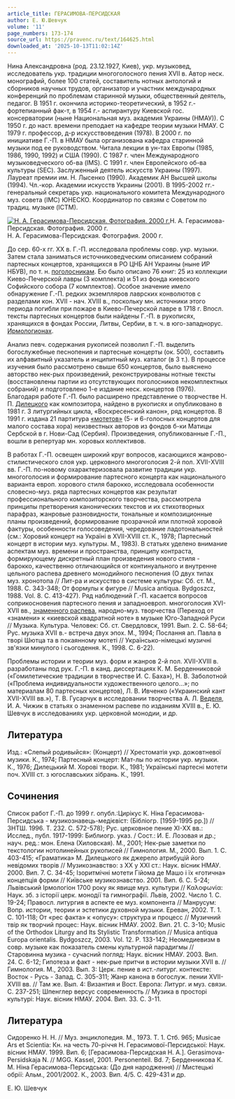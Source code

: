 ```yaml
---
article_title: ГЕРАСИМОВА-ПЕРСИДСКАЯ
author: Е. Ю.Шевчук
volume: '11'
page_numbers: 173-174
source_url: https://pravenc.ru/text/164625.html
downloaded_at: '2025-10-13T11:02:14Z'
---
```


Нина Александровна (род. 23.12.1927, Киев), укр. музыковед, исследователь укр. традиции многоголосного пения ХVII в. Автор неск. монографий, более 100 статей, составитель нотных антологий и сборников научных трудов, организатор и участник международных конференций по проблемам старинной музыки, общественный деятель, педагог. В 1951 г. окончила историко-теоретический, в 1952 г.- фортепианный фак-т, в 1954 г.- аспирантуру Киевской гос. консерватории (ныне Национальная муз. академия Украины (НМАУ)). С 1950 г. до наст. времени преподает на кафедре теории музыки НМАУ. С 1979 г. профессор, д-р искусствоведения (1978). В 2000 г. по инициативе Г.-П. в НМАУ была организована кафедра старинной музыки под ее руководством. Читала лекции в ун-тах Европы (1985, 1986, 1990, 1992) и США (1990). С 1987 г. член Международного музыковедческого об-ва (IMS). С 1991 г. член Европейского об-ва культуры (SEC). Заслуженный деятель искусств Украины (1997). Лауреат премии им. Н. Лысенко (1990). Академик АН Высшей школы (1994). Чл.-кор. Академии искусств Украины (2001). В 1995-2002 гг.- генеральный секретарь укр. национального комитета Международного муз. совета (IMC) ЮНЕСКО. Координатор по связям с Советом по традиц. музыке (IСТМ).

[![Н. А. Герасимова-Персидская. Фотография. 2000 г.](https://pravenc.ru/data/950/467/1234/i200.jpg "Кликните для увеличения картинки")](https://pravenc.ru/data/950/467/1234/i400.jpg)Н. А. Герасимова-Персидская. Фотография. 2000 г.  
Н. А. Герасимова-Персидская. Фотография. 2000 г.

До сер. 60-х гг. XX в. Г.-П. исследовала проблемы совр. укр. музыки. Затем стала заниматься источниковедческим описанием собраний партесных концертов, хранящихся в РО ЦНБ АН Украины (ныне ИР НБУВ), по т. н. [поголосникам](https://pravenc.ru/text/поголосникам.html). Ею было описано 76 книг: 25 из коллекции Киево-Печерской лавры (3 комплекта) и 51 из фонда киевского Софийского собора (7 комплектов). Особое значение имело обнаружение Г.-П. редких экземпляров лаврских конволютов с разделами кон. ХVII - нач. ХVIII в., поскольку мн. источники этого периода погибли при пожаре в Киево-Печерской лавре в 1718 г. Впосл. тексты партесных концертов были найдены Г.-П. в рукописях, хранящихся в фондах России, Литвы, Сербии, в т. ч. в юго-западнорус. [Ирмологионах](https://pravenc.ru/text/Ирмологионах.html).

Анализ певч. содержания рукописей позволил Г.-П. выделить богослужебные песнопения и партесные концерты (ок. 500), составить их алфавитный указатель и инципитный муз. каталог (в 3 т.). В процессе изучения было рассмотрено свыше 650 концертов, было выяснено авторство нек-рых произведений, реконструированы нотные тексты (восстановлены партии из отсутствующих поголосников некомплектных собраний) и подготовлено 1-е издание неск. концертов (1976). Благодаря работе Г.-П. было расширено представление о творчестве Н. П. [Дилецкого](https://pravenc.ru/text/Дилецкий.html) как композитора, найдено в рукописях и опубликовано в 1981 г. 3 литургийных цикла, «Воскресенский канон», ряд концертов. В 1991 г. издана 21 партитура [«мотетов»](<https://pravenc.ru/text/ мотетов .html>) (5- и 6-голосных концертов для малого состава хора) неизвестных авторов из фондов б-ки Матицы Сербской в г. Нови-Сад (Сербия). Произведения, опубликованные Г.-П., вошли в репертуар мн. хоровых коллективов.

В работах Г.-П. освещен широкий круг вопросов, касающихся жанрово-стилистического слоя укр. церковного многоголосия 2-й пол. ХVII-ХVIII вв. Г.-П. по-новому охарактеризовала развитие традиции укр. многоголосия и формирование партесного концерта как национального варианта европ. хорового стиля барокко, исследовала особенности словесно-муз. ряда партесных концертов как результат профессионального композиторского творчества, рассмотрела принципы претворения канонических текстов и их стихотворных парафраз, жанровые разновидности, тональные и композиционные планы произведений, формирование прозрачной или плотной хоровой фактуры, особенности голосоведения, чередование ладотональностей (см.: Хоровий концерт на Украïнi в XVII-XVIII ст. К., 1978; Партесный концерт в истории муз. культуры. М., 1983). В статьях уделено внимание аспектам муз. времени и пространства, принципу контраста, формирующему дискретный план произведения нового стиля - барокко, качественно отличающийся от континуального и внутренне цельного распева древнего монодийного песнопения (О двух типах муз. хронотопа // Лит-ра и искусство в системе культуры: Сб. ст. М., 1988. С. 343-348; От формулы к фигуре // Musica antiqua. Bydgoszcz, 1988. Vol. 8. С. 413-427). Ряд наблюдений Г.-П. касается вопросов соприкосновения партесного пения и западноевроп. многоголосия ХVI-ХVII вв., [знаменного распева](<https://pravenc.ru/text/знаменного распева.html>), народно-муз. творчества (Переход от «знамени» к «киевской квадратной ноте» в музыке Юго-Западной Руси // Музыка. Культура. Человек: Сб. ст. Свердловск, 1991. Вып. 2. С. 58-64; Рус. музыка XVII в.- встреча двух эпох. М., 1994; Послання ап. Павла в творi Шютца та в покаянному мотетi // Украïнсько-нiмецькi музичнi зв'язки минулого i сьогодення. К., 1998. С. 6-22).

Проблемы истории и теории муз. форм и жанров 2-й пол. XVII-XVIII в. разработаны под рук. Г.-П. в канд. диссертациях К. М. Берденниковой («Гомилетические традиции в творчестве И. С. Баха»), Н. В. Заболотной («Проблема индивидуальности художественного целого…»; по материалам 80 партесных концертов), Л. В. Ивченко («Украинский кант ХVII-ХVIII вв.»), Т. В. Гусарчук в исследовании творчества А. Л. [Веделя](https://pravenc.ru/text/Ведель.html), И. А. Чижик в статьях о знаменном распеве по изданиям ХVIII в., Е. Ю. Шевчук в исследованиях укр. церковной монодии, и др.

## Литература

Изд.: «Слепый родивыйся»: (Концерт) // Хрестоматiя укр. дожовтневоï музики. К., 1974; Партесный концерт: Мат-лы по истории укр. музыки. К., 1976; Дилецький М. Хоровi твори. К., 1981; Украïнськi партеснi мотети поч. XVIII ст. з югославських зiбрань. К., 1991.

## Сочинения

Список работ Г.-П. до 1999 г. опубл.:Цирiкус К. Нiна Герасимова-Персидська - музикознавець-медiєвiст: (Бiблiогр. [1959-1995 рр.]) // ЗНТШ. 1996. Т. 232. С. 572-578); Рус. церковное пение XI-XX вв.: Исслед., публ. 1917-1999: Библиогр. указ. / Сост.: И. Е. Лозовая и др.; науч. ред.: мон. Елена (Хиловская). М., 2001; Нек-рые заметки по текстологии нотолинейных рукописей // Гимнология. М., 2000. Вып. 1. С. 403-415; «Граматика» М. Дилецького як джерело атрибуцiй його невiдомих творiв // Музикознавство: з XX у XXI ст.: Наук. вiсник НМАУ. 2000. Вип. 7. С. 34-45; Iзоритмiчнi мотети Гiйома де Машо i ïх «готична» концепцiя форми // Киïвське музикознавство. 2001. Вип. 6. С. 5-24; Львiвський Iрмологiон 1700 року як явище муз. культури // Καλοφωνία: Наук. зб. з icторiï церк. монодiï та гимнографiï. Львiв, 2002. Число 1. С. 19-24; Правосл. литургия в аспекте ее муз. компонента // Манрусум: Вопр. истории, теории и эстетики духовной музыки. Ереван, 2002. Т. 1. С. 101-118; От «рес факта» к «опусу»: структура и процесс // Музичний твiр як творчий процес: Наук. вiсник НМАУ. 2002. Вип. 21. С. 3-10; Music of the Orthodox Liturgy and Its Stylistic Transformation // Musica antiqua Europa orientalis. Bydgoszcz, 2003. Vol. 12. Р. 133-142; Неомедиевизм в совр. музыке как показатель смены культурной парадигмы // Старовинна музика - сучасний погляд: Наук. вiсник НМАУ. 2003. Вип. 24. С. 6-12; Гипотеза и факт - нек-рые притчи в истории музыки XVII в. // Гимнология. М., 2003. Вып. 3: Церк. пение в ист.-литург. контексте: Восток - Русь - Запад. С. 305-311; Жанр канона в богослуж. пении XVII-XVIII вв. // Там же. Вып. 4: Византия и Вост. Европа: Литург. и муз. связи. С. 237-251; Шпенглер версус современность // Музика в просторi культурi: Наук. вiсник НМАУ. 2004. Вип. 33. С. 3-11.

## Литература

Сидоренко Н. Н. // Муз. энциклопедия. М., 1973. Т. 1. Стб. 965; Musicae Ars et Scientia: Кн. на честь 70-рiччя Н. Герасимовоï-Персидськоï: Наук. вiсник НМАУ. 1999. Вип. 6; [Герасимова-Персидская Н. А.]. Gerasimova-Persidskaja N. // MGG. Kassel, 2001. Personenteil. Bd. 7; Берденникова К. М. Нiна Герасимова-Персидська: (До дня народження) // Мистецькi обрiï: Альм., 2001/2002. К., 2003. Вип. 4/5. С. 429-431 и др.

Е. Ю.  Шевчук
